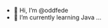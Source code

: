 - 👋 Hi, I’m @oddfede
- 🌱 I’m currently learning Java ...

<!---
oddfede/oddfede is a ✨ special ✨ repository because its `README.md` (this file) appears on your GitHub profile.
You can click the Preview link to take a look at your changes.
--->
